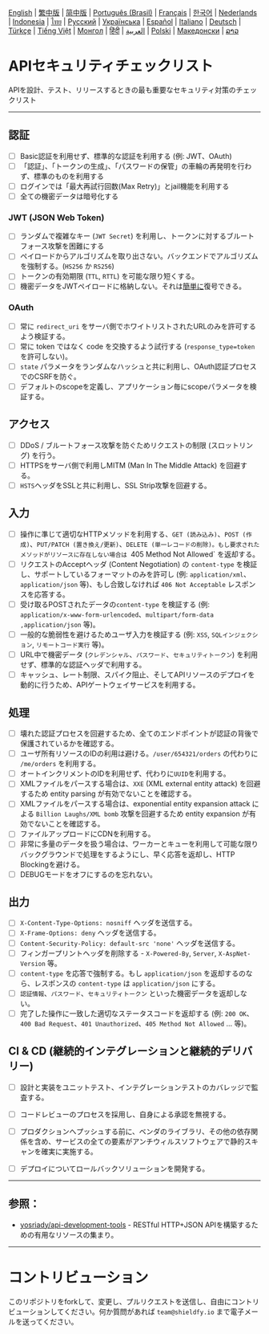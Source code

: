 [English](./README.md) | [繁中版](./README-tw.md) | [简中版](./README-zh.md) | [Português (Brasil)](./README-pt_BR.md) | [Français](./README-fr.md) | [한국어](./README-ko.md) | [Nederlands](./README-nl.md) | [Indonesia](./README-id.md) | [ไทย](./README-th.md) | [Русский](./README-ru.md) | [Українська](./README-uk.md) | [Español](./README-es.md) | [Italiano](./README-it.md) | [Deutsch](./README-de.md) | [Türkçe](./README-tr.md) | [Tiếng Việt](./README-vi.md) | [Монгол](./README-mn.md) | [हिंदी](./README-hi.md) | [العربية](./README-ar.md) | [Polski](./README-pl.md) | [Македонски](./README-mk.md) | [ລາວ](./README-lo.md)

# APIセキュリティチェックリスト
APIを設計、テスト、リリースするときの最も重要なセキュリティ対策のチェックリスト


---

## 認証
- [ ] Basic認証を利用せず、標準的な認証を利用する (例: JWT、OAuth)
- [ ] 「認証」、「トークンの生成」、「パスワードの保管」の車輪の再発明を行わず、標準のものを利用する
- [ ] ログインでは「最大再試行回数(Max Retry)」とjail機能を利用する
- [ ] 全ての機密データは暗号化する

### JWT (JSON Web Token)
- [ ] ランダムで複雑なキー (`JWT Secret`) を利用し、トークンに対するブルートフォース攻撃を困難にする
- [ ] ペイロードからアルゴリズムを取り出さない。バックエンドでアルゴリズムを強制する。(`HS256` か `RS256`)
- [ ] トークンの有効期限 (`TTL`, `RTTL`) を可能な限り短くする。
- [ ] 機密データをJWTペイロードに格納しない。それは[簡単に](https://jwt.io/#debugger-io)復号できる。

### OAuth
- [ ] 常に `redirect_uri` をサーバ側でホワイトリストされたURLのみを許可するよう検証する。
- [ ] 常に token ではなく code を交換するよう試行する (`response_type=token` を許可しない)。
- [ ] `state` パラメータをランダムなハッシュと共に利用し、OAuth認証プロセスでのCSRFを防ぐ。
- [ ] デフォルトのscopeを定義し、アプリケーション毎にscopeパラメータを検証する。

## アクセス
- [ ] DDoS / ブルートフォース攻撃を防ぐためリクエストの制限 (スロットリング) を行う。
- [ ] HTTPSをサーバ側で利用しMITM (Man In The Middle Attack) を回避する。
- [ ] `HSTS`ヘッダをSSLと共に利用し、SSL Strip攻撃を回避する。

## 入力
- [ ] 操作に準じて適切なHTTPメソッドを利用する、`GET (読み込み)`、`POST (作成)`、`PUT/PATCH (置き換え/更新)`、`DELETE (単一レコードの削除)。もし要求されたメソッドがリソースに存在しない場合は `405 Method Not Allowed` を返却する。
- [ ] リクエストのAcceptヘッダ (Content Negotiation) の `content-type` を検証し、サポートしているフォーマットのみを許可し (例: `application/xml`、`application/json` 等)、もし合致しなければ `406 Not Acceptable` レスポンスを応答する。
- [ ] 受け取るPOSTされたデータの`content-type` を検証する (例: `application/x-www-form-urlencoded`、`multipart/form-data ,application/json` 等)。
- [ ] 一般的な脆弱性を避けるためユーザ入力を検証する (例: `XSS`, `SQLインジェクション`, `リモートコード実行` 等)。
- [ ] URL中で機密データ (`クレデンシャル`、`パスワード`、`セキュリティトークン`) を利用せず、標準的な認証ヘッダで利用する。
- [ ] キャッシュ、レート制限、スパイク阻止、そしてAPIリソースのデプロイを動的に行うため、APIゲートウェイサービスを利用する。

## 処理
- [ ] 壊れた認証プロセスを回避するため、全てのエンドポイントが認証の背後で保護されているかを確認する。
- [ ] ユーザ所有リソースのIDの利用は避ける。`/user/654321/orders` の代わりに `/me/orders` を利用する。
- [ ] オートインクリメントのIDを利用せず、代わりに`UUID`を利用する。
- [ ] XMLファイルをパースする場合は、`XXE` (XML external entity attack) を回避するため entity parsing が有効でないことを確認する。
- [ ] XMLファイルをパースする場合は、exponential entity expansion attack による `Billion Laughs/XML bomb` 攻撃を回避するため entity expansion が有効でないことを確認する。
- [ ] ファイルアップロードにCDNを利用する。
- [ ] 非常に多量のデータを扱う場合は、ワーカーとキューを利用して可能な限りバックグラウンドで処理をするようにし、早く応答を返却し、HTTP Blockingを避ける。
- [ ] DEBUGモードをオフにするのを忘れない。

## 出力
- [ ] `X-Content-Type-Options: nosniff` ヘッダを送信する。
- [ ] `X-Frame-Options: deny` ヘッダを送信する。
- [ ] `Content-Security-Policy: default-src 'none'` ヘッダを送信する。
- [ ] フィンガープリントヘッダを削除する - `X-Powered-By`, `Server`, `X-AspNet-Version` 等。
- [ ] `content-type` を応答で強制する。もし `application/json` を返却するのなら、レスポンスの `content-type` は `application/json` にする。
- [ ] `認証情報`、`パスワード`、`セキュリティトークン` といった機密データを返却しない。
- [ ] 完了した操作に一致した適切なステータスコードを返却する (例: `200 OK`、`400 Bad Request`、`401 Unauthorized`、`405 Method Not Allowed` ... 等)。

## CI & CD (継続的インテグレーションと継続的デリバリー)
- [ ] 設計と実装をユニットテスト、インテグレーションテストのカバレッジで監査する。
- [ ] コードレビューのプロセスを採用し、自身による承認を無視する。
- [ ] プロダクションへプッシュする前に、ベンダのライブラリ、その他の依存関係を含め、サービスの全ての要素がアンチウィルスソフトウェアで静的スキャンを確実に実施する。
- [ ] デプロイについてロールバックソリューションを開発する。


---

## 参照：
- [yosriady/api-development-tools](https://github.com/yosriady/api-development-tools) - RESTful HTTP+JSON APIを構築するための有用なリソースの集まり。


---

# コントリビューション
このリポジトリをforkして、変更し、プルリクエストを送信し、自由にコントリビューションしてください。何か質問があれば `team@shieldfy.io` まで電子メールを送ってください。
